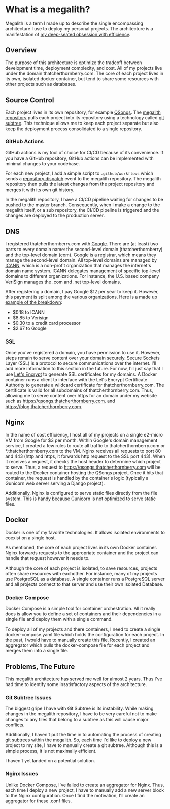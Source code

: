 # What is a megalith?

Megalith is a term I made up to describe the single encompassing architecture I use to deploy my personal projects. The architecture is a manifestation of [my deep-seated obsession with efficiency](https://thatcherthornberry.com/posts/efficiency).

## Overview

The purpose of this architecture is optimize the tradeoff between development time, deployment complexity, and cost. All of my projects live under the domain thatcherthornberry.com. The core of each project lives in its own, isolated docker container, but tend to share some resources with other projects such as databases.

## Source Control

Each project lives in its own repository, for example [QSongs](https://github.com/thatchert/spotifly). The [megalith repository](https://gihub.com/thatchert/thatcherthornberry) pulls each project into its repository using a technology called [git subtree](https://www.atlassian.com/git/tutorials/git-subtree). This technique allows me to keep each project separate but also keep the deployment process consolidated to a single repository.

### GitHub Actions

GitHub actions is my tool of choice for CI/CD because of its convenience. If you have a GitHub repository, GitHub actions can be implemented with minimal changes to your codebase.

For each new project, I add a simple script to `.github/workflows` which sends a [repository dispatch](https://docs.github.com/en/actions/reference/events-that-trigger-workflows#repository_dispatch) event to the megalith repository. The megalith repository then pulls the latest changes from the project repository and merges it with its own git history.

In the megalith repository, I have a CI/CD pipeline waiting for changes to be pushed to the master branch. Consequently, when I make a change to the megalith itself, or a sub repository, the CI/CD pipeline is triggered and the changes are deployed to the production server.

## DNS

I registered thatcherthornberry.com with [Google](https://domains.google.com). There are (at least) two parts to every domain name: the second-level domain (thatcherthornberry) and the top-level domain (com). Google is a registrar, which means they manage the second-level domain. All top-level domains are managed by [ICANN](https://www.icann.org/), which is a non-profit organization that manages the internet's domain name system. ICANN delegates management of specific top-level domains to different organizations. For instance, the U.S. based company VeriSign manages the .com and .net top-level domains.

After registering a domain, I pay Google $12 per year to keep it. However, this payment is split among the various organizations. Here is a made up [example of the breakdown](https://webmasters.stackexchange.com/questions/61467/if-icann-only-charges-18%c2%a2-per-domain-name-why-am-i-paying-10?newreg=68106e778e23493a829a5861411ad722):

- $0.18 to ICANN
- $8.85 to Verisign
- $0.30 to a credit card processor
- $2.67 to Google

### SSL

Once you've registered a domain, you have permission to use it. However, steps remain to serve content over your domain securely. Secure Sockets Layer (SSL) is a protocol to secure communications over the internet. I'll add more information to this section in the future. For now, I'll just say that I use [Let's Encrypt](https://letsencrypt.org/) to generate SSL certificates for my domains. A Docker container runs a client to interface with the Let's Encrypt Certificate Authority to generate a wildcard certificate for thatcherthornberry.com. The certificate is valid for all subdomains of thatcherthornberry.com. Thus, allowing me to serve content over https for an domain under my website such as <https://qsongs.thatcherthornberry.com>. and <https://blog.thatcherthornberry.com>.

## Nginx

In the name of cost efficiency, I host all of my projects on a single e2-micro VM from Google for $3 per month. Within Google's domain management service, I created a few rules to route all traffic to thatcherthornberry.com or \*.thatcherthornberry.com to the VM. Nginx receives all requests to port 80 and 443 (http and https, it forwards http request to the SSL port 443). When it receives a request, it checks the host header to determine which project to serve. Thus, a request to <https://qsongs.thatcherthornberry.com> will be routed to the Docker container hosting the QSongs project. Once it hits that container, the request is handled by the container's logic (typically a Gunicorn web server serving a Django project).

Additionally, Nginx is configured to serve static files directly from the file system. This is handy because Gunicorn is not optimized to serve static files.

## Docker

Docker is one of my favorite technologies. It allows isolated environments to coexist on a single host.

As mentioned, the core of each project lives in its own Docker container. Nginx forwards requests to the appropriate container and the project can handle that request however it needs to.

Although the core of each project is isolated, to save resources, projects often share resources with eachother. For instance, many of my projects use PostgreSQL as a database. A single container runs a PostgreSQL server and all projects connect to that server and use their own isolated Database.

### Docker Compose

Docker Compose is a simple tool for container orchestration. All it really does is allow you to define a set of containers and their dependencies in a single file and deploy them with a single command.

To deploy all of my projects and there containers, I need to create a single docker-compose.yaml file which holds the configuration for each project. In the past, I would have to manually create this file. Recently, I created an aggregator which pulls the docker-compose file for each project and merges them into a single file.

## Problems, The Future

This megalith architecture has served me well for almost 2 years. Thus I've had time to identify some insatisfactory aspects of the architecture.

### Git Subtree Issues

The biggest gripe I have with Git Subtree is its instability. While making changes in the megalith repository, I have to be very careful not to make changes to any files that belong to a subtree as this will cause major conflicts.

Additionally, I haven't put the time in to automating the process of creating git subtrees within the megalith. So, each time I'd like to deploy a new project to my site, I have to manually create a git subtree. Although this is a simple process, it is not maximally efficient.

I haven't yet landed on a potential solution.

### Nginx Issues

Unlike Docker Compose, I've failed to create an aggregator for Nginx. Thus, each time I deploy a new project, I have to manually add a new server block to the Nginx configuration. Once I find the motivation, I'll create an aggregator for these .conf files.
